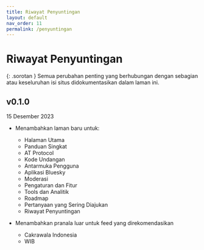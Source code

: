 ```yaml
---
title: Riwayat Penyuntingan
layout: default
nav_order: 11
permalink: /penyuntingan
---
```


# Riwayat Penyuntingan

{: .sorotan }
Semua perubahan penting yang berhubungan dengan sebagian atau keseluruhan isi situs didokumentasikan dalam laman ini.

## v0.1.0
15 Desember 2023

* Menambahkan laman baru untuk:
    * Halaman Utama
    * Panduan Singkat
    * AT Protocol
    * Kode Undangan
    * Antarmuka Pengguna
    * Aplikasi Bluesky
    * Moderasi
    * Pengaturan dan Fitur
    * Tools dan Analitik
    * Roadmap
    * Pertanyaan yang Sering Diajukan
    * Riwayat Penyuntingan

* Menambahkan pranala luar untuk feed yang direkomendasikan
    * Cakrawala Indonesia
    * WIB
